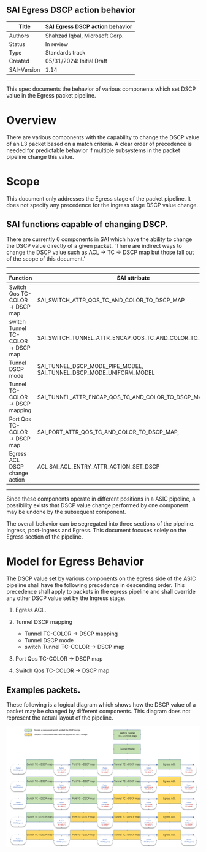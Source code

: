 SAI Egress DSCP action behavior
-------------------------------------------------------------------------------
 Title       | SAI Egress DSCP action behavior
-------------|-----------------------------------------------------------------
 Authors     | Shahzad Iqbal, Microsoft Corp.
 Status      | In review
 Type        | Standards track
 Created     | 05/31/2024: Initial Draft
 SAI-Version | 1.14
-------------------------------------------------------------------------------

This spec documents the behavior of various components which set DSCP value in the Egress packet pipeline.

# Overview #

There are various components with the capability to change the DSCP value of an L3 packet based on a match criteria. A clear order of precedence is needed for predictable behavior if multiple subsystems in the packet pipeline change this value.

# Scope #

This document only addresses the Egress stage of the packet pipeline. It does not specify any precedence for the ingress stage DSCP value change.
## SAI functions capable of changing DSCP. ##
There are currently 6 components in SAI which have the ability to change the DSCP value directly of a given packet. 'There are indirect ways to change the DSCP value such as ACL -> TC -> DSCP map but those fall out of the scope of this document.'

-------------------------------------------------------------------------------
 Function                             | SAI attribute 
--------------------------------------|----------------------------------------
 Switch Qos TC-COLOR -> DSCP map      | SAI_SWITCH_ATTR_QOS_TC_AND_COLOR_TO_DSCP_MAP
 switch Tunnel TC-COLOR -> DSCP map   | SAI_SWITCH_TUNNEL_ATTR_ENCAP_QOS_TC_AND_COLOR_TO_DSCP_MAP
 Tunnel DSCP mode                     | SAI_TUNNEL_DSCP_MODE_PIPE_MODEL, SAI_TUNNEL_DSCP_MODE_UNIFORM_MODEL 
 Tunnel TC-COLOR -> DSCP mapping      | SAI_TUNNEL_ATTR_ENCAP_QOS_TC_AND_COLOR_TO_DSCP_MAP 
 Port Qos TC-COLOR -> DSCP map        | SAI_PORT_ATTR_QOS_TC_AND_COLOR_TO_DSCP_MAP,
 Egress ACL DSCP change action        | ACL SAI_ACL_ENTRY_ATTR_ACTION_SET_DSCP 
-------------------------------------------------------------------------------

Since these components operate in different positions in a  ASIC pipeline, a possibility exists that DSCP value change performed by one component may be undone by the subsequent component. 

The overall behavior can be segregated into three sections of the pipeline. Ingress, post-Ingress and Egress. This document focuses solely on the Egress section of the pipeline. 

# Model for Egress Behavior #
The DSCP value set by various components on the egress side of the ASIC pipeline shall have the following precedence in descending order. This precedence shall apply to packets in the egress pipeline and shall override any other DSCP value set by the Ingress stage.

1. Egress ACL.

2. Tunnel DSCP mapping 
    - Tunnel TC-COLOR -> DSCP mapping
    - Tunnel DSCP mode
    - switch Tunnel TC-COLOR -> DSCP map

3. Port Qos TC-COLOR -> DSCP map

4. Switch Qos TC-COLOR -> DSCP map

## Examples packets. ##

These following is a logical diagram which shows how the DSCP value of a packet may be changed by different components. This diagram does not represent the actual layout of the pipeline.

<img src="../figures/egress_dscp_change_precedence.png" width="1200">

